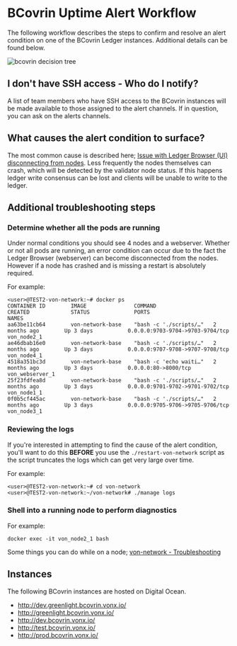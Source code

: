 # BCovrin Uptime Alert Workflow

The following workflow describes the steps to confirm and resolve an alert condition on one of the BCovrin Ledger instances.  Additional details can be found below.

![bcovrin decision tree](https://www.plantuml.com/plantuml/proxy?cache=no&src=https://raw.githubusercontent.com/bcgov/DITP-DevOps/main/docs/bcovrin-decision-tree.puml)

## I don't have SSH access - Who do I notify?

A list of team members who have SSH access to the BCovrin instances will be made available to those assigned to the alert channels.  If in question, you can ask on the alerts channels.

## What causes the alert condition to surface?

The most common cause is described here; [Issue with Ledger Browser (UI) disconnecting from nodes](https://github.com/bcgov/von-network/issues/148).  Less frequently the nodes themselves can crash, which will be detected by the validator node status.  If this happens ledger write consensus can be lost and clients will be unable to write to the ledger.

## Additional troubleshooting steps

### Determine whether all the pods are running

Under normal conditions you should see 4 nodes and a webserver.  Whether or not all pods are running, an error condition can occur due to the fact the Ledger Browser (webserver) can become disconnected from the nodes.  However if a node has crashed and is missing a restart is absolutely required.

For example:
```
<user>@TEST2-von-network:~# docker ps
CONTAINER ID        IMAGE               COMMAND                  CREATED             STATUS              PORTS                              NAMES
aa63be11cb64        von-network-base    "bash -c './scripts/…"   2 months ago        Up 3 days           0.0.0.0:9703-9704->9703-9704/tcp   von_node2_1
ae46dbab16e0        von-network-base    "bash -c './scripts/…"   2 months ago        Up 3 days           0.0.0.0:9707-9708->9707-9708/tcp   von_node4_1
4518a351bc3d        von-network-base    "bash -c 'echo waiti…"   2 months ago        Up 3 days           0.0.0.0:80->8000/tcp               von_webserver_1
25f23fdfea8d        von-network-base    "bash -c './scripts/…"   2 months ago        Up 3 days           0.0.0.0:9701-9702->9701-9702/tcp   von_node1_1
0f0b5cf445ac        von-network-base    "bash -c './scripts/…"   2 months ago        Up 3 days           0.0.0.0:9705-9706->9705-9706/tcp   von_node3_1
```

### Reviewing the logs

If you're interested in attempting to find the cause of the alert condition, you'll want to do this **BEFORE** you use the `./restart-von-network` script as the script truncates the logs which can get very large over time.

For example:
```
<user>@TEST2-von-network:~# cd von-network
<user>@TEST2-von-network:~/von-network# ./manage logs
```

### Shell into a running node to perform diagnostics

For example:
```
docker exec -it von_node2_1 bash
```

Some things you can do while on a node; [von-network - Troubleshooting](https://github.com/bcgov/von-network/blob/master/docs/Troubleshooting.md)

## Instances
The following BCovrin instances are hosted on Digital Ocean.

- http://dev.greenlight.bcovrin.vonx.io/
- http://greenlight.bcovrin.vonx.io/
- http://dev.bcovrin.vonx.io/
- http://test.bcovrin.vonx.io/
- http://prod.bcovrin.vonx.io/